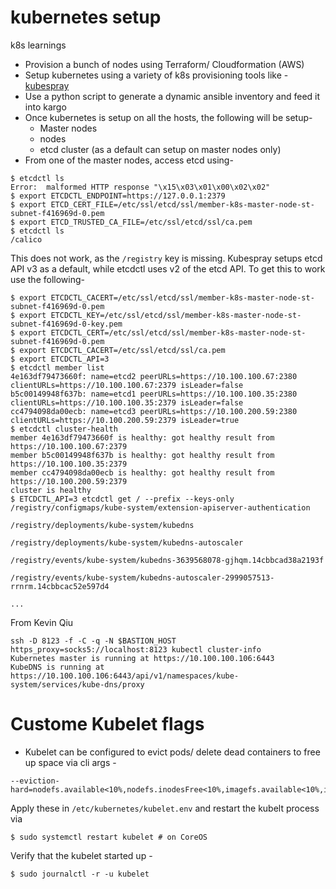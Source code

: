 # kubernetes setup
k8s learnings

* Provision a bunch of nodes using Terraform/ Cloudformation (AWS)
* Setup kubernetes using a variety of k8s provisioning tools like - [kubespray](https://github.com/kubernetes-incubator/kubespray)
* Use a python script to generate a dynamic ansible inventory and feed it into kargo
* Once kubernetes is setup on all the hosts, the following will be setup-
    * Master nodes
    * nodes
    * etcd cluster (as a default can setup on master nodes only)
* From one of the master nodes, access etcd using-
```
$ etcdctl ls
Error:  malformed HTTP response "\x15\x03\x01\x00\x02\x02"
$ export ETCDCTL_ENDPOINT=https://127.0.0.1:2379
$ export ETCD_CERT_FILE=/etc/ssl/etcd/ssl/member-k8s-master-node-st-subnet-f416969d-0.pem
$ export ETCD_TRUSTED_CA_FILE=/etc/ssl/etcd/ssl/ca.pem
$ etcdctl ls
/calico
```
This does not work, as the `/registry` key is missing. Kubespray setups etcd API v3 as a default, while etcdctl uses v2 of the etcd API. To get this to work use the following-
```
$ export ETCDCTL_CACERT=/etc/ssl/etcd/ssl/member-k8s-master-node-st-subnet-f416969d-0.pem
$ export ETCDCTL_KEY=/etc/ssl/etcd/ssl/member-k8s-master-node-st-subnet-f416969d-0-key.pem
$ export ETCDCTL_CERT=/etc/ssl/etcd/ssl/member-k8s-master-node-st-subnet-f416969d-0.pem
$ export ETCDCTL_CACERT=/etc/ssl/etcd/ssl/ca.pem                                                        
$ export ETCDCTL_API=3
$ etcdctl member list
4e163df79473660f: name=etcd2 peerURLs=https://10.100.100.67:2380 clientURLs=https://10.100.100.67:2379 isLeader=false
b5c00149948f637b: name=etcd1 peerURLs=https://10.100.100.35:2380 clientURLs=https://10.100.100.35:2379 isLeader=false
cc4794098da00ecb: name=etcd3 peerURLs=https://10.100.200.59:2380 clientURLs=https://10.100.200.59:2379 isLeader=true
$ etcdctl cluster-health
member 4e163df79473660f is healthy: got healthy result from https://10.100.100.67:2379
member b5c00149948f637b is healthy: got healthy result from https://10.100.100.35:2379
member cc4794098da00ecb is healthy: got healthy result from https://10.100.200.59:2379
cluster is healthy
$ ETCDCTL_API=3 etcdctl get / --prefix --keys-only
/registry/configmaps/kube-system/extension-apiserver-authentication

/registry/deployments/kube-system/kubedns

/registry/deployments/kube-system/kubedns-autoscaler

/registry/events/kube-system/kubedns-3639568078-gjhqm.14cbbcad38a2193f

/registry/events/kube-system/kubedns-autoscaler-2999057513-rrnrm.14cbbcac52e597d4

...
```
From Kevin Qiu
```
ssh -D 8123 -f -C -q -N $BASTION_HOST
https_proxy=socks5://localhost:8123 kubectl cluster-info
Kubernetes master is running at https://10.100.100.106:6443
KubeDNS is running at https://10.100.100.106:6443/api/v1/namespaces/kube-system/services/kube-dns/proxy
```
# Custome Kubelet flags
* Kubelet can be configured to evict pods/ delete dead containers to free up space via cli args -
```
--eviction-hard=nodefs.available<10%,nodefs.inodesFree<10%,imagefs.available<10%,imagefs.inodesFree<10%
```
Apply these in `/etc/kubernetes/kubelet.env` and restart the kubelt process via 
```
$ sudo systemctl restart kubelet # on CoreOS
```
Verify that the kubelet started up -
```
$ sudo journalctl -r -u kubelet
```
